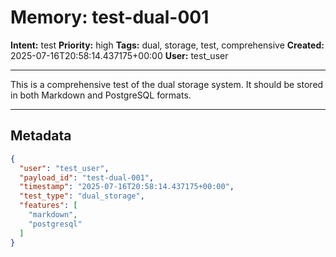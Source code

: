 # Memory: test-dual-001

**Intent:** test
**Priority:** high
**Tags:** dual, storage, test, comprehensive
**Created:** 2025-07-16T20:58:14.437175+00:00
**User:** test_user

---

This is a comprehensive test of the dual storage system. It should be stored in both Markdown and PostgreSQL formats.

---

## Metadata

```json
{
  "user": "test_user",
  "payload_id": "test-dual-001",
  "timestamp": "2025-07-16T20:58:14.437175+00:00",
  "test_type": "dual_storage",
  "features": [
    "markdown",
    "postgresql"
  ]
}
```
